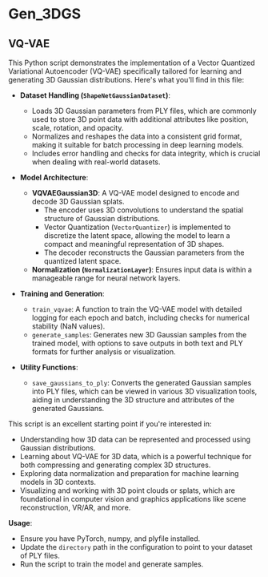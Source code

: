
# Gen_3DGS

## VQ-VAE


This Python script demonstrates the implementation of a Vector Quantized Variational Autoencoder (VQ-VAE) specifically tailored for learning and generating 3D Gaussian distributions. Here's what you'll find in this file:

- **Dataset Handling (`ShapeNetGaussianDataset`)**: 
  - Loads 3D Gaussian parameters from PLY files, which are commonly used to store 3D point data with additional attributes like position, scale, rotation, and opacity. 
  - Normalizes and reshapes the data into a consistent grid format, making it suitable for batch processing in deep learning models. 
  - Includes error handling and checks for data integrity, which is crucial when dealing with real-world datasets.

- **Model Architecture**:
  - **VQVAEGaussian3D**: A VQ-VAE model designed to encode and decode 3D Gaussian splats. 
    - The encoder uses 3D convolutions to understand the spatial structure of Gaussian distributions.
    - Vector Quantization (`VectorQuantizer`) is implemented to discretize the latent space, allowing the model to learn a compact and meaningful representation of 3D shapes.
    - The decoder reconstructs the Gaussian parameters from the quantized latent space.
  - **Normalization (`NormalizationLayer`)**: Ensures input data is within a manageable range for neural network layers.

- **Training and Generation**:
  - `train_vqvae`: A function to train the VQ-VAE model with detailed logging for each epoch and batch, including checks for numerical stability (NaN values).
  - `generate_samples`: Generates new 3D Gaussian samples from the trained model, with options to save outputs in both text and PLY formats for further analysis or visualization.

- **Utility Functions**:
  - `save_gaussians_to_ply`: Converts the generated Gaussian samples into PLY files, which can be viewed in various 3D visualization tools, aiding in understanding the 3D structure and attributes of the generated Gaussians.

This script is an excellent starting point if you're interested in:

- Understanding how 3D data can be represented and processed using Gaussian distributions.
- Learning about VQ-VAE for 3D data, which is a powerful technique for both compressing and generating complex 3D structures.
- Exploring data normalization and preparation for machine learning models in 3D contexts.
- Visualizing and working with 3D point clouds or splats, which are foundational in computer vision and graphics applications like scene reconstruction, VR/AR, and more.

**Usage**: 
- Ensure you have PyTorch, numpy, and plyfile installed. 
- Update the `directory` path in the configuration to point to your dataset of PLY files.
- Run the script to train the model and generate samples.
